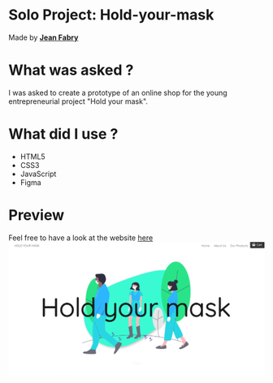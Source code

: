 # Solo Project: Hold-your-mask
Made by [**Jean Fabry**](https://github.com/JeanFabry)

# What was asked ?
I was asked to create a prototype of an online shop for the young entrepreneurial project "Hold your mask". 

# What did I use ? 

* HTML5
* CSS3
* JavaScript
* Figma

# Preview
Feel free to have a look at the website [here](https://jeanfabry.github.io/Hold-your-mask/)
[![Preview](./Assets/preview/preview.png)](https://jeanfabry.github.io/Hold-your-mask/)

